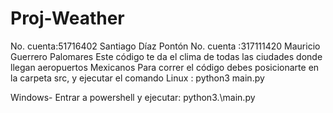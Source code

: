 # Proj-Weather
No. cuenta:51716402
Santiago Díaz Pontón
No. cuenta :317111420
Mauricio Guerrero Palomares
Este código te da el clima de todas las ciudades donde llegan aeropuertos Mexicanos
Para correr el código debes posicionarte en la carpeta src, y ejecutar el comando 
Linux : python3 main.py

Windows- Entrar a powershell y ejecutar: python3.\main.py

